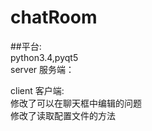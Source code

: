 # chatRoom
##平台:</br>
 python3.4,pyqt5</br>
server 服务端：
 
client 客户端:</br>
     修改了可以在聊天框中编辑的问题</br>
     修改了读取配置文件的方法

